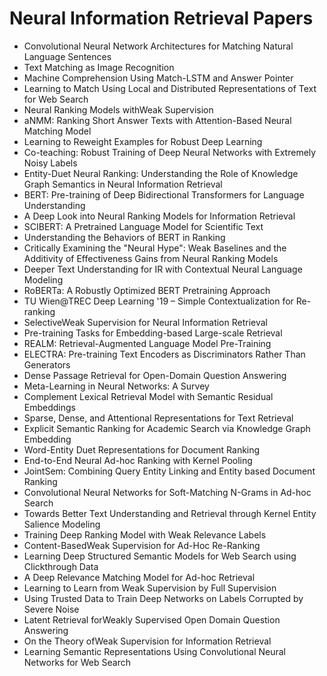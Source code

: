 # Neural Information Retrieval Papers

<ul>

                             

 <li><a target="_blank" href="https://github.com/manjunath5496/Neural-Information-Retrieval-Papers/blob/master/n(1).pdf" style="text-decoration:none;">Convolutional Neural Network Architectures for Matching Natural Language Sentences</a></li>

 <li><a target="_blank" href="https://github.com/manjunath5496/Neural-Information-Retrieval-Papers/blob/master/n(2).pdf" style="text-decoration:none;">Text Matching as Image Recognition</a></li>

<li><a target="_blank" href="https://github.com/manjunath5496/Neural-Information-Retrieval-Papers/blob/master/n(3).pdf" style="text-decoration:none;">Machine Comprehension Using Match-LSTM and Answer Pointer</a></li>
 <li><a target="_blank" href="https://github.com/manjunath5496/Neural-Information-Retrieval-Papers/blob/master/n(4).pdf" style="text-decoration:none;">Learning to Match Using Local and Distributed Representations of Text for Web Search</a></li>                              
<li><a target="_blank" href="https://github.com/manjunath5496/Neural-Information-Retrieval-Papers/blob/master/n(5).pdf" style="text-decoration:none;">Neural Ranking Models withWeak Supervision</a></li>
<li><a target="_blank" href="https://github.com/manjunath5496/Neural-Information-Retrieval-Papers/blob/master/n(6).pdf" style="text-decoration:none;">aNMM: Ranking Short Answer Texts with Attention-Based Neural Matching Model</a></li>
 <li><a target="_blank" href="https://github.com/manjunath5496/Neural-Information-Retrieval-Papers/blob/master/n(7).pdf" style="text-decoration:none;">Learning to Reweight Examples for Robust Deep Learning</a></li>

 <li><a target="_blank" href="https://github.com/manjunath5496/Neural-Information-Retrieval-Papers/blob/master/n(8).pdf" style="text-decoration:none;"> Co-teaching: Robust Training of Deep Neural Networks with Extremely Noisy Labels </a></li>
   <li><a target="_blank" href="https://github.com/manjunath5496/Neural-Information-Retrieval-Papers/blob/master/n(9).pdf" style="text-decoration:none;">Entity-Duet Neural Ranking: Understanding the Role of Knowledge Graph Semantics in Neural Information Retrieval</a></li>
  
   
 <li><a target="_blank" href="https://github.com/manjunath5496/Neural-Information-Retrieval-Papers/blob/master/n(10).pdf" style="text-decoration:none;">BERT: Pre-training of Deep Bidirectional Transformers for Language Understanding </a></li>                              
<li><a target="_blank" href="https://github.com/manjunath5496/Neural-Information-Retrieval-Papers/blob/master/n(11).pdf" style="text-decoration:none;">A Deep Look into Neural Ranking Models for Information Retrieval</a></li>
<li><a target="_blank" href="https://github.com/manjunath5496/Neural-Information-Retrieval-Papers/blob/master/n(12).pdf" style="text-decoration:none;">SCIBERT: A Pretrained Language Model for Scientific Text</a></li>
<li><a target="_blank" href="https://github.com/manjunath5496/Neural-Information-Retrieval-Papers/blob/master/n(13).pdf" style="text-decoration:none;">Understanding the Behaviors of BERT in Ranking</a></li>

<li><a target="_blank" href="https://github.com/manjunath5496/Neural-Information-Retrieval-Papers/blob/master/n(14).pdf" style="text-decoration:none;">Critically Examining the "Neural Hype": Weak Baselines and the Additivity of Effectiveness Gains from Neural Ranking Models</a></li>
                              
<li><a target="_blank" href="https://github.com/manjunath5496/Neural-Information-Retrieval-Papers/blob/master/n(15).pdf" style="text-decoration:none;">Deeper Text Understanding for IR with Contextual Neural Language Modeling</a></li>

<li><a target="_blank" href="https://github.com/manjunath5496/Neural-Information-Retrieval-Papers/blob/master/n(16).pdf" style="text-decoration:none;">RoBERTa: A Robustly Optimized BERT Pretraining Approach</a></li>

  <li><a target="_blank" href="https://github.com/manjunath5496/Neural-Information-Retrieval-Papers/blob/master/n(17).pdf" style="text-decoration:none;">TU Wien@TREC Deep Learning '19 – Simple Contextualization for Re-ranking</a></li>   
  
<li><a target="_blank" href="https://github.com/manjunath5496/Neural-Information-Retrieval-Papers/blob/master/n(18).pdf" style="text-decoration:none;">SelectiveWeak Supervision for Neural Information Retrieval</a></li> 

  
<li><a target="_blank" href="https://github.com/manjunath5496/Neural-Information-Retrieval-Papers/blob/master/n(19).pdf" style="text-decoration:none;">Pre-training Tasks for Embedding-based Large-scale Retrieval</a></li> 

<li><a target="_blank" href="https://github.com/manjunath5496/Neural-Information-Retrieval-Papers/blob/master/n(20).pdf" style="text-decoration:none;">REALM: Retrieval-Augmented Language Model Pre-Training</a></li>

<li><a target="_blank" href="https://github.com/manjunath5496/Neural-Information-Retrieval-Papers/blob/master/n(21).pdf" style="text-decoration:none;">ELECTRA: Pre-training Text Encoders as Discriminators Rather Than Generators</a></li>
<li><a target="_blank" href="https://github.com/manjunath5496/Neural-Information-Retrieval-Papers/blob/master/n(22).pdf" style="text-decoration:none;">Dense Passage Retrieval for Open-Domain Question Answering</a></li> 
 <li><a target="_blank" href="https://github.com/manjunath5496/Neural-Information-Retrieval-Papers/blob/master/n(23).pdf" style="text-decoration:none;">Meta-Learning in Neural Networks: A Survey</a></li> 
 

   <li><a target="_blank" href="https://github.com/manjunath5496/Neural-Information-Retrieval-Papers/blob/master/n(24).pdf" style="text-decoration:none;">Complement Lexical Retrieval Model with Semantic Residual Embeddings</a></li>
 
   <li><a target="_blank" href="https://github.com/manjunath5496/Neural-Information-Retrieval-Papers/blob/master/n(25).pdf" style="text-decoration:none;">Sparse, Dense, and Attentional Representations for Text Retrieval</a></li>                              
 <li><a target="_blank" href="https://github.com/manjunath5496/Neural-Information-Retrieval-Papers/blob/master/n(26).pdf" style="text-decoration:none;">Explicit Semantic Ranking for Academic Search via Knowledge Graph Embedding</a></li>
 <li><a target="_blank" href="https://github.com/manjunath5496/Neural-Information-Retrieval-Papers/blob/master/n(27).pdf" style="text-decoration:none;">Word-Entity Duet Representations for Document Ranking</a></li>
   
 
   <li><a target="_blank" href="https://github.com/manjunath5496/Neural-Information-Retrieval-Papers/blob/master/n(28).pdf" style="text-decoration:none;">End-to-End Neural Ad-hoc Ranking with Kernel Pooling</a></li>
 
   <li><a target="_blank" href="https://github.com/manjunath5496/Neural-Information-Retrieval-Papers/blob/master/n(29).pdf" style="text-decoration:none;">JointSem: Combining Query Entity Linking and Entity based Document Ranking </a></li>                              

  <li><a target="_blank" href="https://github.com/manjunath5496/Neural-Information-Retrieval-Papers/blob/master/n(30).pdf" style="text-decoration:none;">Convolutional Neural Networks for Soft-Matching N-Grams in Ad-hoc Search</a></li>
 
   <li><a target="_blank" href="https://github.com/manjunath5496/Neural-Information-Retrieval-Papers/blob/master/n(31).pdf" style="text-decoration:none;">Towards Better Text Understanding and Retrieval through Kernel Entity Salience Modeling</a></li> 
    <li><a target="_blank" href="https://github.com/manjunath5496/Neural-Information-Retrieval-Papers/blob/master/n(32).pdf" style="text-decoration:none;">Training Deep Ranking Model with Weak Relevance Labels</a></li> 

   <li><a target="_blank" href="https://github.com/manjunath5496/Neural-Information-Retrieval-Papers/blob/master/n(33).pdf" style="text-decoration:none;">Content-BasedWeak Supervision for Ad-Hoc Re-Ranking</a></li>                              

  <li><a target="_blank" href="https://github.com/manjunath5496/Neural-Information-Retrieval-Papers/blob/master/n(34).pdf" style="text-decoration:none;">Learning Deep Structured Semantic Models for Web Search using Clickthrough Data</a></li> 
 
  <li><a target="_blank" href="https://github.com/manjunath5496/Neural-Information-Retrieval-Papers/blob/master/n(35).pdf" style="text-decoration:none;">A Deep Relevance Matching Model for Ad-hoc Retrieval</a></li> 

  <li><a target="_blank" href="https://github.com/manjunath5496/Neural-Information-Retrieval-Papers/blob/master/n(36).pdf" style="text-decoration:none;">Learning to Learn from Weak Supervision by Full Supervision</a></li> 
 
<li><a target="_blank" href="https://github.com/manjunath5496/Neural-Information-Retrieval-Papers/blob/master/n(37).pdf" style="text-decoration:none;">Using Trusted Data to Train Deep Networks on Labels Corrupted by Severe Noise</a></li>
 <li><a target="_blank" href="https://github.com/manjunath5496/Neural-Information-Retrieval-Papers/blob/master/n(38).pdf" style="text-decoration:none;">Latent Retrieval forWeakly Supervised Open Domain Question Answering</a></li>
<li><a target="_blank" href="https://github.com/manjunath5496/Neural-Information-Retrieval-Papers/blob/master/n(39).pdf" style="text-decoration:none;">On the Theory ofWeak Supervision for Information Retrieval</a></li>
 <li><a target="_blank" href="https://github.com/manjunath5496/Neural-Information-Retrieval-Papers/blob/master/n(40).pdf" style="text-decoration:none;">Learning Semantic Representations Using Convolutional Neural Networks for Web Search</a></li>                              
</ul>
  
  
  
